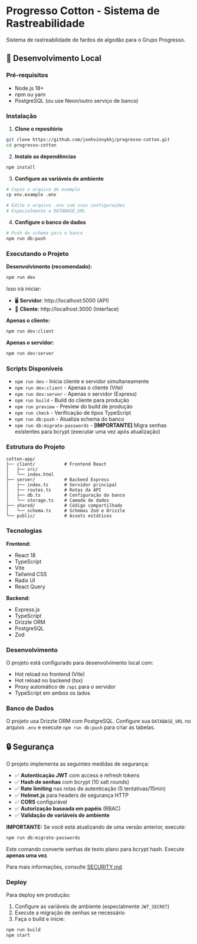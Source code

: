 # Progresso Cotton - Sistema de Rastreabilidade

Sistema de rastreabilidade de fardos de algodão para o Grupo Progresso.

## 🚀 Desenvolvimento Local

### Pré-requisitos

- Node.js 18+ 
- npm ou yarn
- PostgreSQL (ou use Neon/outro serviço de banco)

### Instalação

1. **Clone o repositório**
```bash
git clone https://github.com/jonhvinnykkj/progresso-cotton.git
cd progresso-cotton
```

2. **Instale as dependências**
```bash
npm install
```

3. **Configure as variáveis de ambiente**
```bash
# Copie o arquivo de exemplo
cp env.example .env

# Edite o arquivo .env com suas configurações
# Especialmente a DATABASE_URL
```

4. **Configure o banco de dados**
```bash
# Push do schema para o banco
npm run db:push
```

### Executando o Projeto

**Desenvolvimento (recomendado):**
```bash
npm run dev
```

Isso irá iniciar:
- 🖥️ **Servidor**: http://localhost:5000 (API)
- 📱 **Cliente**: http://localhost:3000 (Interface)

**Apenas o cliente:**
```bash
npm run dev:client
```

**Apenas o servidor:**
```bash
npm run dev:server
```

### Scripts Disponíveis

- `npm run dev` - Inicia cliente e servidor simultaneamente
- `npm run dev:client` - Apenas o cliente (Vite)
- `npm run dev:server` - Apenas o servidor (Express)
- `npm run build` - Build do cliente para produção
- `npm run preview` - Preview do build de produção
- `npm run check` - Verificação de tipos TypeScript
- `npm run db:push` - Atualiza schema do banco
- `npm run db:migrate-passwords` - **[IMPORTANTE]** Migra senhas existentes para bcrypt (executar uma vez após atualização)

### Estrutura do Projeto

```
cotton-app/
├── client/           # Frontend React
│   ├── src/
│   └── index.html
├── server/           # Backend Express
│   ├── index.ts      # Servidor principal
│   ├── routes.ts     # Rotas da API
│   ├── db.ts         # Configuração do banco
│   └── storage.ts    # Camada de dados
├── shared/           # Código compartilhado
│   └── schema.ts     # Schemas Zod e Drizzle
└── public/           # Assets estáticos
```

### Tecnologias

**Frontend:**
- React 18
- TypeScript
- Vite
- Tailwind CSS
- Radix UI
- React Query

**Backend:**
- Express.js
- TypeScript
- Drizzle ORM
- PostgreSQL
- Zod

### Desenvolvimento

O projeto está configurado para desenvolvimento local com:
- Hot reload no frontend (Vite)
- Hot reload no backend (tsx)
- Proxy automático de `/api` para o servidor
- TypeScript em ambos os lados

### Banco de Dados

O projeto usa Drizzle ORM com PostgreSQL. Configure sua `DATABASE_URL` no arquivo `.env` e execute `npm run db:push` para criar as tabelas.

## 🔒 Segurança

O projeto implementa as seguintes medidas de segurança:

- ✅ **Autenticação JWT** com access e refresh tokens
- ✅ **Hash de senhas** com bcrypt (10 salt rounds)
- ✅ **Rate limiting** nas rotas de autenticação (5 tentativas/15min)
- ✅ **Helmet.js** para headers de segurança HTTP
- ✅ **CORS** configurável
- ✅ **Autorização baseada em papéis** (RBAC)
- ✅ **Validação de variáveis de ambiente**

**IMPORTANTE:** Se você está atualizando de uma versão anterior, execute:
```bash
npm run db:migrate-passwords
```

Este comando converte senhas de texto plano para bcrypt hash. Execute **apenas uma vez**.

Para mais informações, consulte [SECURITY.md](SECURITY.md).

### Deploy

Para deploy em produção:

1. Configure as variáveis de ambiente (especialmente `JWT_SECRET`)
2. Execute a migração de senhas se necessário
3. Faça o build e inicie:

```bash
npm run build
npm start
```

